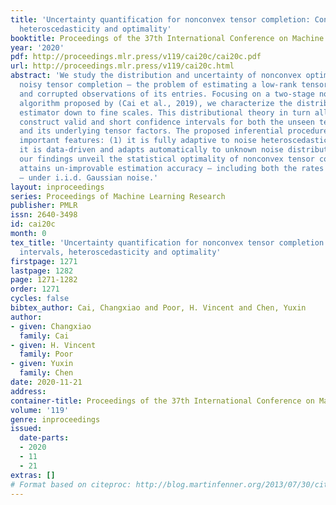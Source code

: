 ```yaml
---
title: 'Uncertainty quantification for nonconvex tensor completion: Confidence intervals,
  heteroscedasticity and optimality'
booktitle: Proceedings of the 37th International Conference on Machine Learning
year: '2020'
pdf: http://proceedings.mlr.press/v119/cai20c/cai20c.pdf
url: http://proceedings.mlr.press/v119/cai20c.html
abstract: 'We study the distribution and uncertainty of nonconvex optimization for
  noisy tensor completion — the problem of estimating a low-rank tensor given incomplete
  and corrupted observations of its entries. Focusing on a two-stage nonconvex estimation
  algorithm proposed by (Cai et al., 2019), we characterize the distribution of this
  estimator down to fine scales. This distributional theory in turn allows one to
  construct valid and short confidence intervals for both the unseen tensor entries
  and its underlying tensor factors. The proposed inferential procedure enjoys several
  important features: (1) it is fully adaptive to noise heteroscedasticity, and (2)
  it is data-driven and adapts automatically to unknown noise distributions. Furthermore,
  our findings unveil the statistical optimality of nonconvex tensor completion: it
  attains un-improvable estimation accuracy — including both the rates and the pre-constants
  — under i.i.d. Gaussian noise.'
layout: inproceedings
series: Proceedings of Machine Learning Research
publisher: PMLR
issn: 2640-3498
id: cai20c
month: 0
tex_title: 'Uncertainty quantification for nonconvex tensor completion: Confidence
  intervals, heteroscedasticity and optimality'
firstpage: 1271
lastpage: 1282
page: 1271-1282
order: 1271
cycles: false
bibtex_author: Cai, Changxiao and Poor, H. Vincent and Chen, Yuxin
author:
- given: Changxiao
  family: Cai
- given: H. Vincent
  family: Poor
- given: Yuxin
  family: Chen
date: 2020-11-21
address: 
container-title: Proceedings of the 37th International Conference on Machine Learning
volume: '119'
genre: inproceedings
issued:
  date-parts:
  - 2020
  - 11
  - 21
extras: []
# Format based on citeproc: http://blog.martinfenner.org/2013/07/30/citeproc-yaml-for-bibliographies/
---
```

